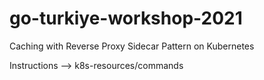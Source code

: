 # go-turkiye-workshop-2021

Caching with Reverse Proxy Sidecar Pattern on Kubernetes

Instructions --> k8s-resources/commands
